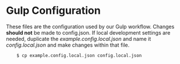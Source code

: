 # Gulp Configuration

These files are the configuration used by our Gulp workflow. Changes **should
not** be made to config.json. If local development settings are needed,
duplicate the *example.config.local.json* and name it *config.local.json* and
make changes within that file.

```bash
    $ cp example.config.local.json config.local.json
```
